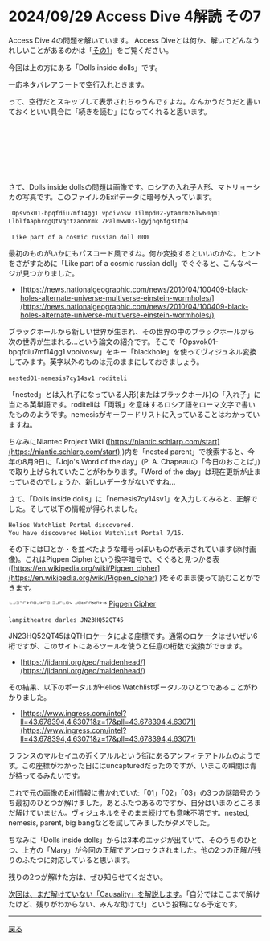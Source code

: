 # 2024/09/29 Access Dive 4解読 その7

Access Dive 4の問題を解いています。
Access Diveとは何か、解いてどんなうれしいことがあるのかは「[その1](./ad4_intro.md)」をご覧ください。

今回は上の方にある「Dolls inside dolls」です。

一応ネタバレアラートで空行入れときます。

って、空行だとスキップして表示されちゃうんですよね。なんかうだうだと書いておくといい具合に「続きを読む」になってくれると思います。

<br/><br/><br/><br/><br/><br/>

さて、Dolls inside dollsの問題は画像です。ロシアの入れ子人形、マトリョーシカの写真です。このファイルのExifデータに暗号が入っています。

```
 Opsvok01-bpqfdiu7mf14gg1 vpoivosw Tilmpd02-ytamrmz6lw60qm1 LlblfAaphrqgQtVqctzaooYmk ZPalmww03-lgyjnq6fg31tp4

 Like part of a cosmic russian doll 000
```

最初のものがいかにもパスコード風ですね。何か変換するといいのかな。ヒントをさがすために「Like part of a cosmic russian doll」でぐぐると、こんなページが見つかりました。

- [https://news.nationalgeographic.com/news/2010/04/100409-black-holes-alternate-universe-multiverse-einstein-wormholes/](https://news.nationalgeographic.com/news/2010/04/100409-black-holes-alternate-universe-multiverse-einstein-wormholes/)

ブラックホールから新しい世界が生まれ、その世界の中のブラックホールから次の世界が生まれる…という論文の紹介です。そこで「Opsvok01-bpqfdiu7mf14gg1 vpoivosw」をキー「blackhole」を使ってヴィジュネル変換してみます。英字以外のものは元のままにしておきましょう。

`nested01-nemesis7cy14sv1 roditeli`

「nested」とは入れ子になっている人形(またはブラックホール)の「入れ子」に当たる英単語です。roditeliは「両親」を意味するロシア語をローマ文字で書いたもののようです。nemesisがキーワードリストに入っていることはわかっていますね。

ちなみにNiantec Project Wiki ([https://niantic.schlarp.com/start](https://niantic.schlarp.com/start) )内を「nested parent」で検索すると、今年の8月9日に「Jojo's Word of the day」(P. A. Chapeauの「今日のおことば」)で取り上げられていたことがわかります。「Word of the day」は現在更新が止まっているのでしょうか、新しいデータがないですね…

さて、「Dolls inside dolls」に「nemesis7cy14sv1」を入力してみると、正解でした。そして以下の情報が得られました。

```
Helios Watchlist Portal discovered.
You have discovered Helios Watchlist Portal 7/15.
```

その下には□とか・を並べたような暗号っぽいものが表示されています(添付画像)。これはPigpen Cipherという換字暗号で、ぐぐると見つかる表([https://en.wikipedia.org/wiki/Pigpen_cipher](https://en.wikipedia.org/wiki/Pigpen_cipher) )をそのまま使って読むことができます。

<a href="/kaidoku/images/1a2m0nx3gysia.png"><img width="200px" src="/kaidoku/images/1a2m0nx3gysia.png/">Pigpen Cipher</a>

`lampitheatre darles JN23HQ52QT45`

JN23HQ52QT45はQTHロケータによる座標です。通常のロケータはせいぜい6桁ですが、このサイトにあるツールを使うと任意の桁数で変換ができます。

- [https://jidanni.org/geo/maidenhead/](https://jidanni.org/geo/maidenhead/)

その結果、以下のポータルがHelios Watchlistポータルのひとつであることがわかりました。

- [https://www.ingress.com/intel?ll=43.678394,4.63071&z=17&pll=43.678394,4.63071](https://www.ingress.com/intel?ll=43.678394,4.63071&z=17&pll=43.678394,4.63071)

フランスのマルセイユの近くアルルという街にあるアンフィテアトルムのようです。この座標がわかった日にはuncapturedだったのですが、いまこの瞬間は青が持ってるみたいです。


これで元の画像のExif情報に書かれていた「01」「02」「03」の3つの謎暗号のうち最初のひとつが解けました。あとふたつあるのですが、自分はいまのところまだ解けていません。ヴィジュネルをそのまま続けても意味不明です。nested, nemesis, parent, big bangなどを試してみましたがダメでした。

ちなみに「Dolls inside dolls」からは3本のエッジが出ていて、そのうちのひとつ、上方の「Mary」が今回の正解でアンロックされました。他の2つの正解が残りのふたつに対応していると思います。

残りの2つが解けた方は、ぜひ知らせてください。

[次回は、まだ解けていない「Causality」を解説します](./ad4_causality.md)。「自分ではここまで解けたけど、残りがわからない、みんな助けて!」という投稿になる予定です。

----

[戻る](index.html)
